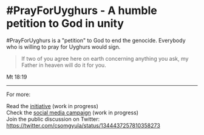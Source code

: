 # #PrayForUyghurs - A humble petition to God in unity

#PrayForUyghurs is a "petition" to God to end the genocide. Everybody who is willing to pray for Uyghurs would sign. 

> If two of you agree here on earth concerning anything you ask, my Father in heaven will do it for you.

Mt 18:19

---

For more:

Read the [initiative](PrayForUyghurs-Initiative.pdf) (work in progress)  
Check the [social media campaign](SocialMediaCampaign) (work in progress)  
Join the public discussion on Twitter: https://twitter.com/csomgyula/status/1344437257810358273
